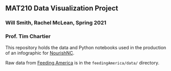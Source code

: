 ## MAT210 Data Visualization Project

### Will Smith, Rachel McLean, Spring 2021
### Prof. Tim Chartier

This repository holds the data and Python notebooks used in the production of an infographic for [NourishNC](https://www.nourishnc.org).

Raw data from [Feeding America](https://www.feedingamerica.org) is in the `feedingAmerica/data/` directory.
